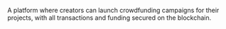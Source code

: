 A platform where creators can launch crowdfunding campaigns for their projects, with all transactions and funding secured on the blockchain.
